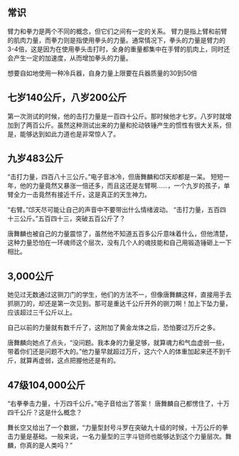 
## 常识

臂力和拳力是两个不同的概念，但它们之间有一定的关系。
臂力是指上臂和前臂的肌肉力量，而拳力则是指使用拳头的力量。通常情况下，拳头的力量是臂力的3-4倍，这是因为在使用拳头击打时，全身的重量都集中在手臂的肌肉上，同时还会产生一定的加速度，从而增加拳头的力量。

想要自如地使用一种冷兵器，自身力量上限要在兵器质量的30到50倍

## 七岁140公斤，八岁200公斤
第一次测试的时候，他的击打力量是一百四十公斤。那时候他才七岁。八岁时就增加到了两百公斤。虽然这种测试出来的力量和抡动铁锤产生的惯性有很大关系，但是，能够达到如此力道也是非常惊人了。

## 九岁483公斤
“击打力量，四百八十三公斤。”电子音冰冷，但唐舞麟和邙天却都是一呆。
短短一年，他的力量竟然又暴涨一倍还多，而且这还是左臂啊……，一个九岁的孩子，单臂全力一击竟然有接近千斤，这是真正的天生神力。

“右臂。”邙天尽可能让自己的声音中不要带出什么情绪波动。
“击打力量，五百四十三公斤。”五百四十三，突破五百公斤了？

唐舞麟也被自己的力量震惊了，虽然他不知道五百多公斤意味着什么，但他清楚，这种力量恐怕在一环魂师这个层次，没有几个人的魂技能和自己用锻造锤砸上一下相比。

## 3,000公斤
她见过无数通过这铡刀门的学生，他们的方法不一，但像唐舞麟这样，直接用手去抓铡刀的，却还是第一次见到。那可是重达千公斤开外的铡刀啊！加上下坠力量，应该超过三千公斤以上。

自己以前的力量就有数千斤了，这附加了黄金龙体之后，恐怕要过万斤之多。

唐舞麟向她点了点头，“没问题。我本身的力量足够，就算魂力和气血虚弱一些，带着你们还是问题不大的。”他力量早就超过万斤，这六个人的体重加起来还不到千斤，就算再虚弱，这点把握他还是有的。

## 47级104,000公斤
“右拳拳击力量，十万四千公斤。”电子音给出了答案！
唐舞麟自己都愣住了，十万四千公斤？这是什么概念？

舞长空又给出了一个数据，“力量型封号斗罗在突破九十级的时候，十万公斤的拳击力量是基础。一般来说，一名力量型的三字斗铠师也能够达到这个力量层次。舞麟，你真的是人类吗？”
